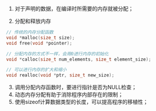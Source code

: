 1. 对于声明的数据，在编译时所需要的内存就被分配；

2. 分配和释放内存
```c
// 传统的内存分配函数
void *malloc(size_t size);
void free(void *pointer);

// 分配内存的方式不一样，会用0进行内存的初始化
void *calloc(size_t num_elements, size_t element_size);

// 可以进行内存的扩大和缩小
void realloc(void *ptr, size_t new_size);
```

3. 调用分配内存函数时，要进行指针是否为NULL检查；
4. 动态内存分配有助于消除程序内部存在的限制；
5. 使用sizeof计算数据类型的长度，可以提高程序的移植性；
